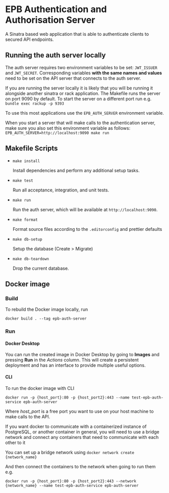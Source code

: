 # EPB Authentication and Authorisation Server

A Sinatra based web application that is able to authenticate clients to secured 
API endpoints.

## Running the auth server locally

The auth server requires two environment variables to be set: `JWT_ISSUER` and 
`JWT_SECRET`. Corresponding variables **with the same names and values** need 
to be set on the API server that connects to the auth server.

If you are running the server locally it is likely that you will be running it 
alongside another sinatra or rack application. The Makefile runs the server on
port 9090 by default. To start the server on a different port run e.g. 
`bundle exec rackup -p 9393`

To use this most applications use the `EPB_AUTH_SERVER` environment variable.

When you start a server that will make calls to the authentication server, make
sure you also set this environment variable as follows:
`EPB_AUTH_SERVER=http://localhost:9090 make run`

## Makefile Scripts

* `make install`

  Install dependencies and perform any additional setup tasks.

* `make test`

  Run all acceptance, integration, and unit tests.

* `make run`

  Run the auth server, which will be available at `http://localhost:9090`.

* `make format`

  Format source files according to the `.editorconfig` and prettier defaults

* `make db-setup`

  Setup the database (Create > Migrate)

* `make db-teardown`

  Drop the current database.


## Docker image

### Build

To rebuild the Docker image locally, run

`docker build . --tag epb-auth-server`

### Run

#### Docker Desktop

You can run the created image in Docker Desktop by going to **Images** and pressing **Run** in the *Actions* column.
This will create a persistent deployment and has an interface to provide multiple useful options.   

#### CLI

To run the docker image with CLI

`docker run -p {host_port}:80 -p {host_port2}:443 --name test-epb-auth-service epb-auth-server`

Where *host_port* is a free port you want to use on your host machine to make calls to the API.

If you want docker to communicate with a containerized instance of PostgreSQL, or another container in general, 
you will need to use a bridge network and connect any containers that need to communicate with each other to it

You can set up a bridge network using `docker network create {network_name}`

And then connect the containers to the network when going to run them e.g.

`docker run -p {host_port}:80 -p {host_port2}:443 --network {network_name} --name test-epb-auth-service epb-auth-server`
